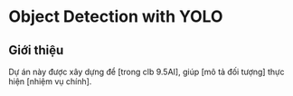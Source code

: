 # Object Detection with YOLO
## Giới thiệu
Dự án này được xây dựng để  [trong clb 9.5AI], giúp [mô tả đối tượng] thực hiện [nhiệm vụ chính].

